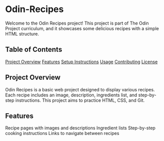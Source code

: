 # Odin-Recipes
Welcome to the Odin Recipes project! This project is part of The Odin Project curriculum, and it showcases some delicious recipes with a simple HTML structure.

## Table of Contents
[Project Overview](#project-overview)
[Features](#features)
[Setup Instructions](#setup-instructions)
[Usage](#usage)
[Contributing](#contributing)
[License](#license)

## Project Overview
Odin Recipes is a basic web project designed to display various recipes. Each recipe includes an image, description, ingredients list, and step-by-step instructions. This project aims to practice HTML, CSS, and Git.

## Features
Recipe pages with images and descriptions
Ingredient lists
Step-by-step cooking instructions
Links to navigate between recipes
